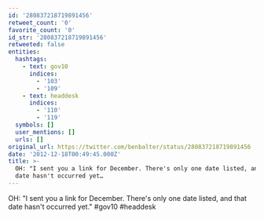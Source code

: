 ```yaml
---
id: '280837218719891456'
retweet_count: '0'
favorite_count: '0'
id_str: '280837218719891456'
retweeted: false
entities:
  hashtags:
    - text: gov10
      indices:
        - '103'
        - '109'
    - text: headdesk
      indices:
        - '110'
        - '119'
  symbols: []
  user_mentions: []
  urls: []
original_url: https://twitter.com/benbalter/status/280837218719891456
date: '2012-12-18T00:49:45.000Z'
title: >-
  OH: "I sent you a link for December. There's only one date listed, and that
  date hasn't occurred yet…
---
```


OH: "I sent you a link for December. There's only one date listed, and that date hasn't occurred yet." #gov10 #headdesk